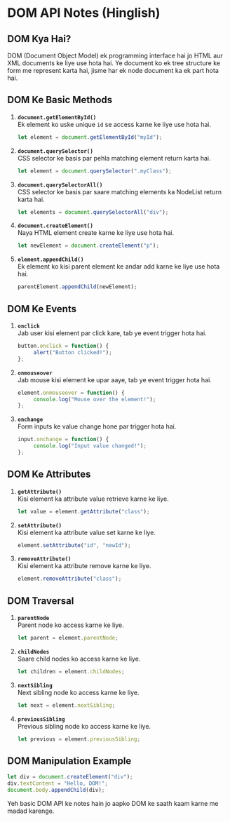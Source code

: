 # DOM API Notes (Hinglish)

## DOM Kya Hai?
DOM (Document Object Model) ek programming interface hai jo HTML aur XML documents ke liye use hota hai. Ye document ko ek tree structure ke form me represent karta hai, jisme har ek node document ka ek part hota hai.

## DOM Ke Basic Methods
1. **`document.getElementById()`**  
    Ek element ko uske unique `id` se access karne ke liye use hota hai.  
    ```javascript
    let element = document.getElementById("myId");
    ```

2. **`document.querySelector()`**  
    CSS selector ke basis par pehla matching element return karta hai.  
    ```javascript
    let element = document.querySelector(".myClass");
    ```

3. **`document.querySelectorAll()`**  
    CSS selector ke basis par saare matching elements ka NodeList return karta hai.  
    ```javascript
    let elements = document.querySelectorAll("div");
    ```

4. **`document.createElement()`**  
    Naya HTML element create karne ke liye use hota hai.  
    ```javascript
    let newElement = document.createElement("p");
    ```

5. **`element.appendChild()`**  
    Ek element ko kisi parent element ke andar add karne ke liye use hota hai.  
    ```javascript
    parentElement.appendChild(newElement);
    ```

## DOM Ke Events
1. **`onclick`**  
    Jab user kisi element par click kare, tab ye event trigger hota hai.  
    ```javascript
    button.onclick = function() {
         alert("Button clicked!");
    };
    ```

2. **`onmouseover`**  
    Jab mouse kisi element ke upar aaye, tab ye event trigger hota hai.  
    ```javascript
    element.onmouseover = function() {
         console.log("Mouse over the element!");
    };
    ```

3. **`onchange`**  
    Form inputs ke value change hone par trigger hota hai.  
    ```javascript
    input.onchange = function() {
         console.log("Input value changed!");
    };
    ```

## DOM Ke Attributes
1. **`getAttribute()`**  
    Kisi element ka attribute value retrieve karne ke liye.  
    ```javascript
    let value = element.getAttribute("class");
    ```

2. **`setAttribute()`**  
    Kisi element ka attribute value set karne ke liye.  
    ```javascript
    element.setAttribute("id", "newId");
    ```

3. **`removeAttribute()`**  
    Kisi element ka attribute remove karne ke liye.  
    ```javascript
    element.removeAttribute("class");
    ```

## DOM Traversal
1. **`parentNode`**  
    Parent node ko access karne ke liye.  
    ```javascript
    let parent = element.parentNode;
    ```

2. **`childNodes`**  
    Saare child nodes ko access karne ke liye.  
    ```javascript
    let children = element.childNodes;
    ```

3. **`nextSibling`**  
    Next sibling node ko access karne ke liye.  
    ```javascript
    let next = element.nextSibling;
    ```

4. **`previousSibling`**  
    Previous sibling node ko access karne ke liye.  
    ```javascript
    let previous = element.previousSibling;
    ```

## DOM Manipulation Example
```javascript
let div = document.createElement("div");
div.textContent = "Hello, DOM!";
document.body.appendChild(div);
```

Yeh basic DOM API ke notes hain jo aapko DOM ke saath kaam karne me madad karenge.